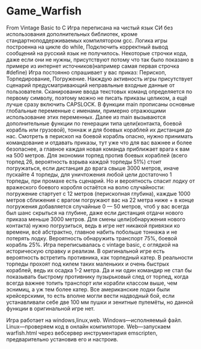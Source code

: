 # Game_Warfish
From Vintage Basic to C
Игра переписана на чистый язык СИ без использования дополнительных библиотек, кроме стандартноподдерживаемых компилятором gcc. Логика игры построенна на цикле do while,
Подключить корректный вывод сообщений на русский язык не получилось. Некоторые строчки кода, даже если они не нужны, присутствуют потому что так было показано в примере 
из интернет источников(например самая первая строчка #define)
Игра постоянно спрашивает у вас приказ: Перископ, Торпедирование, Погружение. Накждую активность игры присутствует сценарий предусматривающий неправльные входные данные
от пользователя. Сканирование ввода текстовых команд определяется по первому символу, поэтому можно не писать приказы целиком, а ещё лучше сразу включить CAPSLOCK.
В функции main прописаны основные глобальные переменные с именами, примерно отражющими использование этих переменных.
Далее из main вызываются дополнительные функции по генерации типа цели(контакта, боевой корабль или грузовой), тоннаж и для боевых кораблей их дистанция до нас.
Смотреть в перископ на боевой корабль опасно, нужно принимать командование и отдавать приказы, тут уже что для вас важнее и более безопаснее, а главное каждая новая 
команда приближает врага к вам на 500 метров. Для экономии торпед против боевых кораблей (всего торпед 26, вероятность взрыва каждой торпеды 51%) стоит погружаться, 
если дистанция до врага свыше 3000 метров, иначе пускайте 4 торпеды, для уничтожения любой цели достаточно 1 торпеды, при промахе есть сценарий. Но и вероятность 
спасит лодку от вражеского боевого коробля остаётся на волю случайности: погружение стартует с 12 метров (перископная глубина), каждые 1000 метров сближения с врагом
погружают вас на 22 метра ниже + в конце погружения добавляется случайные 0 — 50 метров, чтоб у вас всегда был шанс скрыться на глубине, даже если дистанция 
отдачи нового приказа меньше 3000 метров.
Для смены цели(обнаружения нового контакта) нужно погрузиться, ведь в игре нет никакой привязки ко времени, всё абстрактно, главное набить побольше тоннажа и не 
потерять лодку. 
Вероятность обнаружить транспорт 75%, боевой корабль 25%.
Игра переписывалась с vintage basic, с оглядкой на историческую справку и реализм. 
В оригинальной игре есть вероятность встретить противника, как торпедный катер. В реальности торпеды прохоят под килем таких маленьких и очень быстрых кораблей,
ведь их осадка 1-2 метра. Да и ни один командир не стал бы показывать быстрому противнику пузырьковый след от торпед, когда всегда важнее топить транспорт или
корабли классом выше, чем эснимиц, а уж тем более катер. Все американские лодки были крейсерскими, то есть вполне могли вести надводный бой, если устанавливали
себе две 100 мм пушки и зенитные пулемёты, но данной функции в оригинальной игре нет.


Игра работает на windows,linux,web.
Windows—исполняемый файл.
Linux—проверяем код в онлайн компиляторе.
Web—запускаем warfish.html через вебсервер инструментария emscripten, предварительно установив его и настроив.
